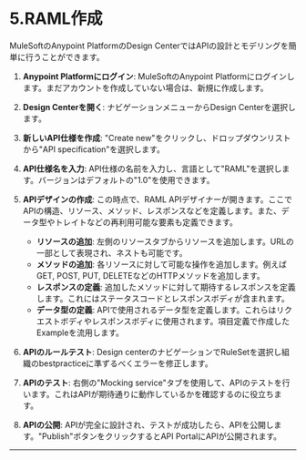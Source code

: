 # 5.RAML作成

MuleSoftのAnypoint PlatformのDesign CenterではAPIの設計とモデリングを簡単に行うことができます。

1. **Anypoint Platformにログイン**: MuleSoftのAnypoint Platformにログインします。まだアカウントを作成していない場合は、新規に作成します。

2. **Design Centerを開く**: ナビゲーションメニューからDesign Centerを選択します。

3. **新しいAPI仕様を作成**: "Create new"をクリックし、ドロップダウンリストから"API specification"を選択します。

4. **API仕様名を入力**: API仕様の名前を入力し、言語として"RAML"を選択します。バージョンはデフォルトの"1.0"を使用できます。

5. **APIデザインの作成**: この時点で、RAML APIデザイナーが開きます。ここでAPIの構造、リソース、メソッド、レスポンスなどを定義します。また、データ型やトレイトなどの再利用可能な要素も定義できます。
   
   - **リソースの追加**: 左側のリソースタブからリソースを追加します。URLの一部として表現され、ネストも可能です。   
   - **メソッドの追加**: 各リソースに対して可能な操作を追加します。例えばGET, POST, PUT, DELETEなどのHTTPメソッドを追加します。   
   - **レスポンスの定義**: 追加したメソッドに対して期待するレスポンスを定義します。これにはステータスコードとレスポンスボディが含まれます。   
   - **データ型の定義**: APIで使用されるデータ型を定義します。これらはリクエストボディやレスポンスボディに使用されます。項目定義で作成したExampleを流用します。

6. **APIのルールテスト**: Design centerのナビゲーションでRuleSetを選択し組織のbestpracticeに準ずるべくエラーを修正します。

7. **APIのテスト**: 右側の"Mocking service"タブを使用して、APIのテストを行います。これはAPIが期待通りに動作しているかを確認するのに役立ちます。

8. **APIの公開**: APIが完全に設計され、テストが成功したら、APIを公開します。"Publish"ボタンをクリックするとAPI PortalにAPIが公開されます。

---
